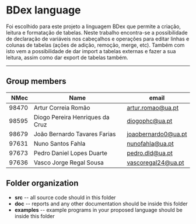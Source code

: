 # BDex language

Foi escolhido para este projeto a linguagem BDex que permite a criação, leitura e formatação de tabelas. Neste trabalho encontra-se a possibilidade de declaração de variáveis nos cabeçalhos e operações para editar linhas e colunas de tabelas (ações de adição, remoção, merge, etc). Também com isto vem a possibilidade de dar import a tabelas externas e fazer a sua leitura, assim como dar export de tabelas também.

-----

## Group members

| NMec | Name | email |
|--:|---|---|
| 98470 | Artur Correia Romão | artur.romao@ua.pt |
| 98595 | Diogo Pereira Henriques da Cruz | diogophc@ua.pt |
| 98679 | João Bernardo Tavares Farias | joaobernardo0@ua.pt |
| 97631 | Nuno Santos Fahla | nunofahla@ua.pt |
| 97673 | Pedro Daniel Lopes Duarte | pedro.dld@ua.pt |
| 97636 | Vasco Jorge Regal Sousa | vascoregal24@ua.pt |



## Folder organization

- **src** -- all source code should in this folder
- **doc** -- reports and any other documentation should be inside this folder
- **examples** -- example programs in your proposed language should be inside this folder

